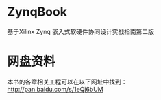 ZynqBook
========

基于Xilinx Zynq 嵌入式软硬件协同设计实战指南第二版

# 网盘资料
本书的各章相关工程可以在以下网址中找到：  
  http://pan.baidu.com/s/1eQj6bUM
 
#
